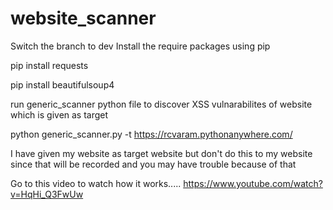 # website_scanner
Switch the branch to dev
Install the require packages using pip

pip install requests

pip install beautifulsoup4

run generic_scanner python file to discover XSS vulnarabilites of website which is given as target

python generic_scanner.py -t  https://rcvaram.pythonanywhere.com/

I have given my website as target website but don't do this to my website since that will be recorded and you may have trouble because of that


Go to this video to watch how it works.....
https://www.youtube.com/watch?v=HqHi_Q3FwUw
